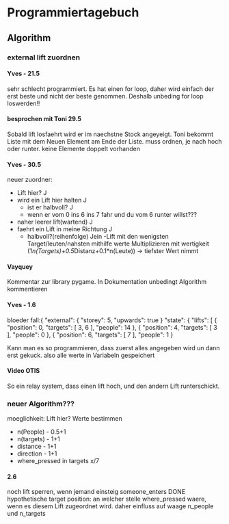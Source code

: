 # Programmiertagebuch
## Algorithm
### external lift zuordnen
#### Yves - 21.5
sehr schlecht programmiert. Es hat einen for loop, daher wird einfach der erst beste und nicht der beste genommen. Deshalb unbeding for loop loswerden!!

#### besprochen mit Toni 29.5
Sobald lift losfaehrt wird er im naechstne Stock angeyeigt.
Toni bekommt Liste mit dem Neuen Element am Ende der Liste.
muss ordnen, je nach hoch oder runter.
keine Elemente doppelt vorhanden

#### Yves - 30.5
neuer zuordner:
- Lift hier? J
- wird ein Lift hier halten J
    - ist er halbvoll? J
    - wenn er vom 0 ins 6 ins 7 fahr und du vom 6 runter willst???
- naher leerer lift(wartend) J
- faehrt ein Lift in meine Richtung J
    - halbvoll?(reihenfolge) Jein
-Lift mit den wenigsten Target/leuten/nahsten
    mithilfe werte Multiplizieren mit wertigkeit (1*n(Targets)+0.5*Distanz+0.1*n(Leute)) -> tiefster Wert nimmt

#### Vayquey
Kommentar zur library pygame.
In Dokumentation unbedingt Algorithm kommentieren

#### Yves - 1.6
bloeder fall:{
    "external": {
      "storey": 5,
      "upwards": true
    }
  "state": {
    "lifts": [
      {
        "position": 0,
        "targets": [
          3,
          6
        ],
        "people": 14
      },
      {
        "position": 4,
        "targets": [
        3
        ],
        "people": 0
      },
      {
        "position": 6,
        "targets": [
          7
        ],
        "people": 1
      }

Kann man es so programmieren, dass zuerst alles angegeben wird un dann erst gekuck. also alle werte in Variabeln gespeichert
#### Video OTIS
So ein relay system, dass einen lift hoch, und den andern Lift runterschickt.

### neuer Algorithm???
moeglichkeit:
Lift hier?
Werte bestimmen
- n(People) - 0.5+1
- n(targets) - 1+1
- distance - 1+1
- direction - 1+1
- where_pressed in targets x/7

#### 2.6
noch lift sperren, wenn jemand einsteig
someone_enters DONE
hypothetische target position: an welcher stelle where_pressed waere, wenn es diesem Lift zugeordnet wird. daher einfluss auf waage n_people und n_targets


